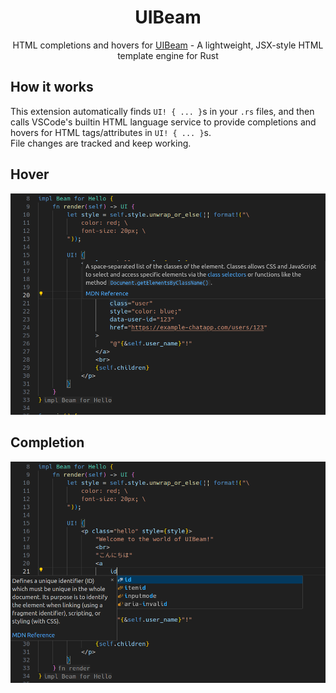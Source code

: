 <div align="center">
    <h1>
        UIBeam
    </h1>
    <p>
        HTML completions and hovers for <a href="https://github.com/ohkami-rs/uibeam">UIBeam</a> - A lightweight, JSX-style HTML template engine for Rust
    </p>
</div>

## How it works

This extension automatically finds `UI! { ... }`s in your `.rs` files, and then calls VSCode's builtin HTML language service to provide completions and hovers for HTML tags/attributes in `UI! { ... }`s.\
File changes are tracked and keep working.

## Hover

![](./assets/hover.png)

## Completion

![](./assets/completion.png)
